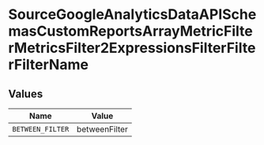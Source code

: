 # SourceGoogleAnalyticsDataAPISchemasCustomReportsArrayMetricFilterMetricsFilter2ExpressionsFilterFilterFilterName


## Values

| Name             | Value            |
| ---------------- | ---------------- |
| `BETWEEN_FILTER` | betweenFilter    |